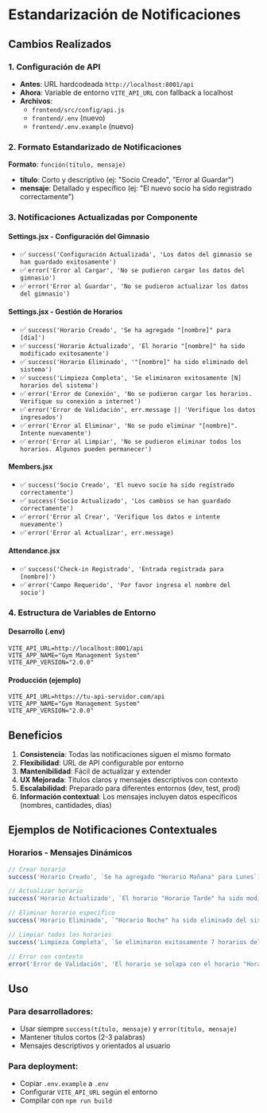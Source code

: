 # Estandarización de Notificaciones

## Cambios Realizados

### 1. Configuración de API
- **Antes**: URL hardcodeada `http://localhost:8001/api`
- **Ahora**: Variable de entorno `VITE_API_URL` con fallback a localhost
- **Archivos**: 
  - `frontend/src/config/api.js`
  - `frontend/.env` (nuevo)
  - `frontend/.env.example` (nuevo)

### 2. Formato Estandarizado de Notificaciones
**Formato**: `función(título, mensaje)`
- **título**: Corto y descriptivo (ej: "Socio Creado", "Error al Guardar")
- **mensaje**: Detallado y específico (ej: "El nuevo socio ha sido registrado correctamente")

### 3. Notificaciones Actualizadas por Componente

#### Settings.jsx - Configuración del Gimnasio
- ✅ `success('Configuración Actualizada', 'Los datos del gimnasio se han guardado exitosamente')`
- ✅ `error('Error al Cargar', 'No se pudieron cargar los datos del gimnasio')`
- ✅ `error('Error al Guardar', 'No se pudieron actualizar los datos del gimnasio')`

#### Settings.jsx - Gestión de Horarios
- ✅ `success('Horario Creado', 'Se ha agregado "[nombre]" para [día]')`
- ✅ `success('Horario Actualizado', 'El horario "[nombre]" ha sido modificado exitosamente')`
- ✅ `success('Horario Eliminado', '"[nombre]" ha sido eliminado del sistema')`
- ✅ `success('Limpieza Completa', 'Se eliminaron exitosamente [N] horarios del sistema')`
- ✅ `error('Error de Conexión', 'No se pudieron cargar los horarios. Verifique su conexión a internet')`
- ✅ `error('Error de Validación', err.message || 'Verifique los datos ingresados')`
- ✅ `error('Error al Eliminar', 'No se pudo eliminar "[nombre]". Intente nuevamente')`
- ✅ `error('Error al Limpiar', 'No se pudieron eliminar todos los horarios. Algunos pueden permanecer')`

#### Members.jsx
- ✅ `success('Socio Creado', 'El nuevo socio ha sido registrado correctamente')`
- ✅ `success('Socio Actualizado', 'Los cambios se han guardado correctamente')`
- ✅ `error('Error al Crear', 'Verifique los datos e intente nuevamente')`
- ✅ `error('Error al Actualizar', err.message)`

#### Attendance.jsx
- ✅ `success('Check-in Registrado', 'Entrada registrada para [nombre]')`
- ✅ `error('Campo Requerido', 'Por favor ingresa el nombre del socio')`

### 4. Estructura de Variables de Entorno

#### Desarrollo (.env)
```
VITE_API_URL=http://localhost:8001/api
VITE_APP_NAME="Gym Management System"
VITE_APP_VERSION="2.0.0"
```

#### Producción (ejemplo)
```
VITE_API_URL=https://tu-api-servidor.com/api
VITE_APP_NAME="Gym Management System"
VITE_APP_VERSION="2.0.0"
```

## Beneficios

1. **Consistencia**: Todas las notificaciones siguen el mismo formato
2. **Flexibilidad**: URL de API configurable por entorno
3. **Mantenibilidad**: Fácil de actualizar y extender
4. **UX Mejorada**: Títulos claros y mensajes descriptivos con contexto
5. **Escalabilidad**: Preparado para diferentes entornos (dev, test, prod)
6. **Información contextual**: Los mensajes incluyen datos específicos (nombres, cantidades, días)

## Ejemplos de Notificaciones Contextuales

### Horarios - Mensajes Dinámicos
```javascript
// Crear horario
success('Horario Creado', `Se ha agregado "Horario Mañana" para Lunes`)

// Actualizar horario  
success('Horario Actualizado', `El horario "Horario Tarde" ha sido modificado exitosamente`)

// Eliminar horario específico
success('Horario Eliminado', `"Horario Noche" ha sido eliminado del sistema`)

// Limpiar todos los horarios
success('Limpieza Completa', `Se eliminaron exitosamente 7 horarios del sistema`)

// Error con contexto
error('Error de Validación', 'El horario se solapa con el horario "Horario Principal" (06:00-22:00)')
```

## Uso

### Para desarrolladores:
- Usar siempre `success(título, mensaje)` y `error(título, mensaje)`
- Mantener títulos cortos (2-3 palabras)
- Mensajes descriptivos y orientados al usuario

### Para deployment:
- Copiar `.env.example` a `.env`
- Configurar `VITE_API_URL` según el entorno
- Compilar con `npm run build`
